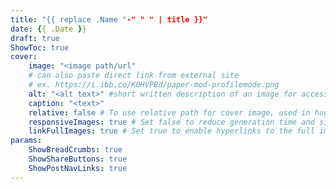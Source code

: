 ```yaml
---
title: "{{ replace .Name "-" " " | title }}"
date: {{ .Date }}
draft: true
ShowToc: true
cover:
    image: "<image path/url"
    # can also paste direct link from external site
    # ex. https://i.ibb.co/K0HVPBd/paper-mod-profilemode.png
    alt: "<alt text>" #short written description of an image for accessibility, if image cannot be viewed
    caption: "<text>"
    relative: false # To use relative path for cover image, used in hugo Page-bundles
    responsiveImages: true # Set false to reduce generation time and size of the site
    linkFullImages: true # Set true to enable hyperlinks to the full image size on post pages
params:
    ShowBreadCrumbs: true
    ShowShareButtons: true
    ShowPostNavLinks: true
---
```

